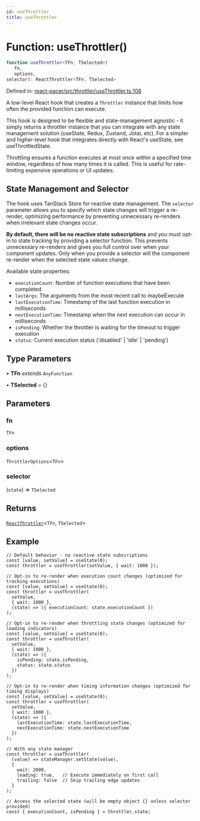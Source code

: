 ```yaml
---
id: useThrottler
title: useThrottler
---
```


<!-- DO NOT EDIT: this page is autogenerated from the type comments -->

# Function: useThrottler()

```ts
function useThrottler<TFn, TSelected>(
   fn, 
   options, 
selector): ReactThrottler<TFn, TSelected>
```

Defined in: [react-pacer/src/throttler/useThrottler.ts:108](https://github.com/TanStack/pacer/blob/main/packages/react-pacer/src/throttler/useThrottler.ts#L108)

A low-level React hook that creates a `Throttler` instance that limits how often the provided function can execute.

This hook is designed to be flexible and state-management agnostic - it simply returns a throttler instance that
you can integrate with any state management solution (useState, Redux, Zustand, Jotai, etc). For a simpler and higher-level hook that
integrates directly with React's useState, see useThrottledState.

Throttling ensures a function executes at most once within a specified time window,
regardless of how many times it is called. This is useful for rate-limiting
expensive operations or UI updates.

## State Management and Selector

The hook uses TanStack Store for reactive state management. The `selector` parameter allows you
to specify which state changes will trigger a re-render, optimizing performance by preventing
unnecessary re-renders when irrelevant state changes occur.

**By default, there will be no reactive state subscriptions** and you must opt-in to state
tracking by providing a selector function. This prevents unnecessary re-renders and gives you
full control over when your component updates. Only when you provide a selector will the
component re-render when the selected state values change.

Available state properties:
- `executionCount`: Number of function executions that have been completed
- `lastArgs`: The arguments from the most recent call to maybeExecute
- `lastExecutionTime`: Timestamp of the last function execution in milliseconds
- `nextExecutionTime`: Timestamp when the next execution can occur in milliseconds
- `isPending`: Whether the throttler is waiting for the timeout to trigger execution
- `status`: Current execution status ('disabled' | 'idle' | 'pending')

## Type Parameters

• **TFn** *extends* `AnyFunction`

• **TSelected** = \{\}

## Parameters

### fn

`TFn`

### options

`ThrottlerOptions`\<`TFn`\>

### selector

(`state`) => `TSelected`

## Returns

[`ReactThrottler`](../../interfaces/reactthrottler.md)\<`TFn`, `TSelected`\>

## Example

```tsx
// Default behavior - no reactive state subscriptions
const [value, setValue] = useState(0);
const throttler = useThrottler(setValue, { wait: 1000 });

// Opt-in to re-render when execution count changes (optimized for tracking executions)
const [value, setValue] = useState(0);
const throttler = useThrottler(
  setValue,
  { wait: 1000 },
  (state) => ({ executionCount: state.executionCount })
);

// Opt-in to re-render when throttling state changes (optimized for loading indicators)
const [value, setValue] = useState(0);
const throttler = useThrottler(
  setValue,
  { wait: 1000 },
  (state) => ({
    isPending: state.isPending,
    status: state.status
  })
);

// Opt-in to re-render when timing information changes (optimized for timing displays)
const [value, setValue] = useState(0);
const throttler = useThrottler(
  setValue,
  { wait: 1000 },
  (state) => ({
    lastExecutionTime: state.lastExecutionTime,
    nextExecutionTime: state.nextExecutionTime
  })
);

// With any state manager
const throttler = useThrottler(
  (value) => stateManager.setState(value),
  {
    wait: 2000,
    leading: true,   // Execute immediately on first call
    trailing: false  // Skip trailing edge updates
  }
);

// Access the selected state (will be empty object {} unless selector provided)
const { executionCount, isPending } = throttler.state;
```
